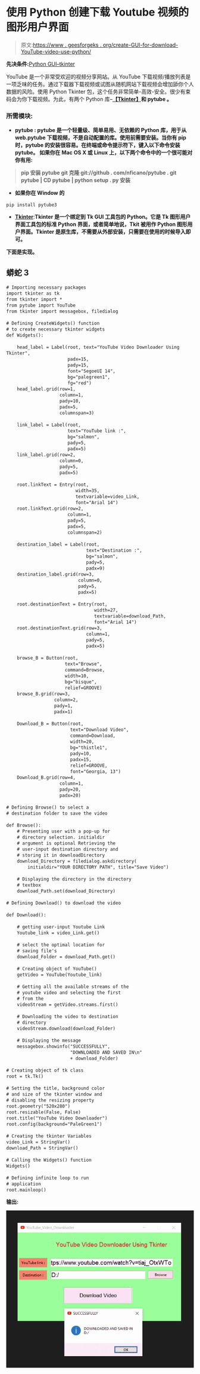 # 使用 Python 创建下载 Youtube 视频的图形用户界面

> 原文:[https://www . geesforgeks . org/create-GUI-for-download-YouTube-video-use-python/](https://www.geeksforgeeks.org/create-gui-for-downloading-youtube-video-using-python/)

**先决条件:**[Python GUI–tkinter](https://www.geeksforgeeks.org/python-gui-tkinter/)

YouTube 是一个非常受欢迎的视频分享网站。从 YouTube 下载视频/播放列表是一项乏味的任务。通过下载器下载视频或试图从随机网站下载视频会增加舔你个人数据的风险。使用 Python Tkinter 包，这个任务非常简单-高效-安全。很少有束码会为你下载视频。为此，有两个 Python 库–[**【Tkinter】**](https://www.geeksforgeeks.org/python-gui-tkinter/)**和 **pytube** 。** 

### **所需模块:**

*   ****pytube :** pytube 是一个轻量级、简单易用、无依赖的 Python 库，用于从 web.pytube 下载视频，不是自动配置的库。使用前需要安装。当你有 pip 时，pytube 的安装很容易。在终端或命令提示符下，键入以下命令安装 pytube。
    **如果你在 Mac OS X 或 Linux 上，以下两个命令中的一个很可能对你有用:****

> **pip 安装 pytube
> git 克隆 git://github . com/nficano/pytube . git pytube | CD pytube | python setup . py 安装**

*   ****如果你在 Window 的****

```
pip install pytube3
```

*   **[**Tkinter**](https://www.geeksforgeeks.org/python-gui-tkinter/)**:**Tkinter 是一个绑定到 Tk GUI 工具包的 Python。它是 Tk 图形用户界面工具包的标准 Python 界面，或者简单地说，Tkit 被用作 Python 图形用户界面。Tkinter 是原生库，不需要从外部安装，只需要在使用的时候导入即可。**

**下面是实现。**

## **蟒蛇 3**

```
# Importing necessary packages
import tkinter as tk
from tkinter import *
from pytube import YouTube
from tkinter import messagebox, filedialog

# Defining CreateWidgets() function
# to create necessary tkinter widgets
def Widgets():

    head_label = Label(root, text="YouTube Video Downloader Using Tkinter",
                       padx=15,
                       pady=15,
                       font="SegoeUI 14",
                       bg="palegreen1",
                       fg="red")
    head_label.grid(row=1,
                    column=1,
                    pady=10,
                    padx=5,
                    columnspan=3)

    link_label = Label(root,
                       text="YouTube link :",
                       bg="salmon",
                       pady=5,
                       padx=5)
    link_label.grid(row=2,
                    column=0,
                    pady=5,
                    padx=5)

    root.linkText = Entry(root,
                          width=35,
                          textvariable=video_Link,
                          font="Arial 14")
    root.linkText.grid(row=2,
                       column=1,
                       pady=5,
                       padx=5,
                       columnspan=2)

    destination_label = Label(root,
                              text="Destination :",
                              bg="salmon",
                              pady=5,
                              padx=9)
    destination_label.grid(row=3,
                           column=0,
                           pady=5,
                           padx=5)

    root.destinationText = Entry(root,
                                 width=27,
                                 textvariable=download_Path,
                                 font="Arial 14")
    root.destinationText.grid(row=3,
                              column=1,
                              pady=5,
                              padx=5)

    browse_B = Button(root,
                      text="Browse",
                      command=Browse,
                      width=10,
                      bg="bisque",
                      relief=GROOVE)
    browse_B.grid(row=3,
                  column=2,
                  pady=1,
                  padx=1)

    Download_B = Button(root,
                        text="Download Video",
                        command=Download,
                        width=20,
                        bg="thistle1",
                        pady=10,
                        padx=15,
                        relief=GROOVE,
                        font="Georgia, 13")
    Download_B.grid(row=4,
                    column=1,
                    pady=20,
                    padx=20)

# Defining Browse() to select a
# destination folder to save the video

def Browse():
    # Presenting user with a pop-up for
    # directory selection. initialdir
    # argument is optional Retrieving the
    # user-input destination directory and
    # storing it in downloadDirectory
    download_Directory = filedialog.askdirectory(
        initialdir="YOUR DIRECTORY PATH", title="Save Video")

    # Displaying the directory in the directory
    # textbox
    download_Path.set(download_Directory)

# Defining Download() to download the video

def Download():

    # getting user-input Youtube Link
    Youtube_link = video_Link.get()

    # select the optimal location for
    # saving file's
    download_Folder = download_Path.get()

    # Creating object of YouTube()
    getVideo = YouTube(Youtube_link)

    # Getting all the available streams of the
    # youtube video and selecting the first
    # from the
    videoStream = getVideo.streams.first()

    # Downloading the video to destination
    # directory
    videoStream.download(download_Folder)

    # Displaying the message
    messagebox.showinfo("SUCCESSFULLY",
                        "DOWNLOADED AND SAVED IN\n"
                        + download_Folder)

# Creating object of tk class
root = tk.Tk()

# Setting the title, background color
# and size of the tkinter window and
# disabling the resizing property
root.geometry("520x280")
root.resizable(False, False)
root.title("YouTube Video Downloader")
root.config(background="PaleGreen1")

# Creating the tkinter Variables
video_Link = StringVar()
download_Path = StringVar()

# Calling the Widgets() function
Widgets()

# Defining infinite loop to run
# application
root.mainloop()
```

****输出:****

**![](img/fd25bbbd3b37a76790e838ef014026ac.png)**